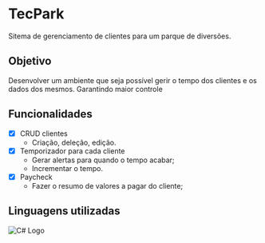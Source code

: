 # TecPark
Sitema de gerenciamento de clientes para um parque de diversões.
## Objetivo
Desenvolver um ambiente que seja possível gerir o tempo dos clientes e os dados dos mesmos. Garantindo maior controle 

## Funcionalidades
- [X] CRUD clientes
  - Criação, deleção, edição.
- [X] Temporizador para cada cliente
  - Gerar alertas para quando o tempo acabar;
  - Incrementar o tempo.
- [X] Paycheck
  - Fazer o resumo de valores a pagar do cliente;


## Linguagens utilizadas

![C# Logo](https://seeklogo.com/images/C/c-sharp-c-logo-02F17714BA-seeklogo.com.png)

